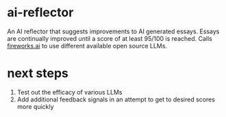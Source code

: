 # ai-reflector

An AI reflector that suggests improvements to AI generated essays. Essays are continually improved until a score of at least 95/100 is reached. Calls [fireworks.ai](https://fireworks.ai/) to use different available open source LLMs. 


# next steps

1. Test out the efficacy of various LLMs
2. Add additional feedback signals in an attempt to get to desired scores more quickly
